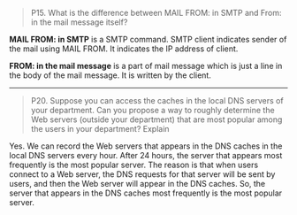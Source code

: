 > P15. What is the difference between MAIL FROM: in SMTP and From: in the  mail message itself?

**MAIL FROM: in SMTP** is a SMTP command. SMTP client indicates sender of the mail using MAIL FROM. It indicates the IP address of client.

**FROM: in the mail message** is a part of mail message which is just a line in the body of the mail message. It is written by the client.

***

> P20. Suppose you can access the caches in the local DNS servers of your department. Can you propose a way to roughly determine the Web servers (outside  your department) that are most popular among the users in your department?  Explain

Yes. We can record the Web servers that appears in the DNS caches in the local DNS servers every hour. After 24 hours, the server that appears most frequently is the most popular server. The reason is that when users connect to a Web server, the DNS requests for that server will be sent by users, and then the Web server will appear in the DNS caches. So, the server that appears in the DNS caches most frequently is the most popular server.

